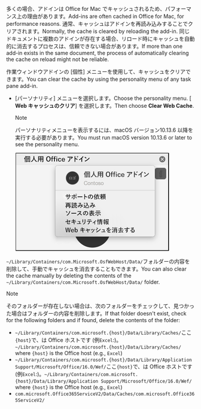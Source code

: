 <span data-ttu-id="b6c33-101">多くの場合、アドインは Office for Mac でキャッシュされるため、パフォーマンス上の理由があります。</span><span class="sxs-lookup"><span data-stu-id="b6c33-101">Add-ins are often cached in Office for Mac, for performance reasons.</span></span> <span data-ttu-id="b6c33-102">通常、キャッシュはアドインを再読み込みすることでクリアされます。</span><span class="sxs-lookup"><span data-stu-id="b6c33-102">Normally, the cache is cleared by reloading the add-in.</span></span> <span data-ttu-id="b6c33-103">同じドキュメントに複数のアドインが存在する場合、リロード時にキャッシュを自動的に消去するプロセスは、信頼できない場合があります。</span><span class="sxs-lookup"><span data-stu-id="b6c33-103">If more than one add-in exists in the same document, the process of automatically clearing the cache on reload might not be reliable.</span></span>

<span data-ttu-id="b6c33-104">作業ウィンドウアドインの [個性] メニューを使用して、キャッシュをクリアできます。</span><span class="sxs-lookup"><span data-stu-id="b6c33-104">You can clear the cache by using the personality menu of any task pane add-in.</span></span>
- <span data-ttu-id="b6c33-105">[パーソナリティ] メニューを選択します。</span><span class="sxs-lookup"><span data-stu-id="b6c33-105">Choose the personality menu.</span></span> <span data-ttu-id="b6c33-106">[ **Web キャッシュのクリア**] を選択します。</span><span class="sxs-lookup"><span data-stu-id="b6c33-106">Then choose **Clear Web Cache**.</span></span>
    > [!NOTE]
    > <span data-ttu-id="b6c33-107">パーソナリティメニューを表示するには、macOS バージョン10.13.6 以降を実行する必要があります。</span><span class="sxs-lookup"><span data-stu-id="b6c33-107">You must run macOS version 10.13.6 or later to see the personality menu.</span></span>
    
    ![パーソナリティメニューの [web キャッシュのクリア] オプションのスクリーンショット。](../images/mac-clear-cache-menu.png)

<span data-ttu-id="b6c33-109">`~/Library/Containers/com.Microsoft.OsfWebHost/Data/`フォルダーの内容を削除して、手動でキャッシュを消去することもできます。</span><span class="sxs-lookup"><span data-stu-id="b6c33-109">You can also clear the cache manually by deleting the contents of the `~/Library/Containers/com.Microsoft.OsfWebHost/Data/` folder.</span></span>

> [!NOTE]
> <span data-ttu-id="b6c33-110">そのフォルダーが存在しない場合は、次のフォルダーをチェックして、見つかった場合はフォルダーの内容を削除します。</span><span class="sxs-lookup"><span data-stu-id="b6c33-110">If that folder doesn't exist, check for the following folders and if found, delete the contents of the folder:</span></span>
>    - <span data-ttu-id="b6c33-111">`~/Library/Containers/com.microsoft.{host}/Data/Library/Caches/`ここ`{host}`で、は Office ホストです (例`Excel`:)。</span><span class="sxs-lookup"><span data-stu-id="b6c33-111">`~/Library/Containers/com.microsoft.{host}/Data/Library/Caches/` where `{host}` is the Office host (e.g., `Excel`)</span></span>
>    - <span data-ttu-id="b6c33-112">`~/Library/Containers/com.microsoft.{host}/Data/Library/Application Support/Microsoft/Office/16.0/Wef/`ここ`{host}`で、は Office ホストです (例`Excel`:)。</span><span class="sxs-lookup"><span data-stu-id="b6c33-112">`~/Library/Containers/com.microsoft.{host}/Data/Library/Application Support/Microsoft/Office/16.0/Wef/` where `{host}` is the Office host (e.g., `Excel`)</span></span>
>    - `com.microsoft.Office365ServiceV2/Data/Caches/com.microsoft.Office365ServiceV2/`
